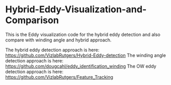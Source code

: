# Hybrid-Eddy-Visualization-and-Comparison
This is the Eddy visualization code for the hybrid eddy detection and also compare with winding angle and hybrid approach.

The hybrid eddy detection approach is here: https://github.com/VizlabRutgers/Hybrid-Eddy-detection
The winding angle detection approach is here: https://github.com/dougcahl/eddy_identification_winding
The OW eddy detection approach is here: https://github.com/VizlabRutgers/Feature_Tracking
